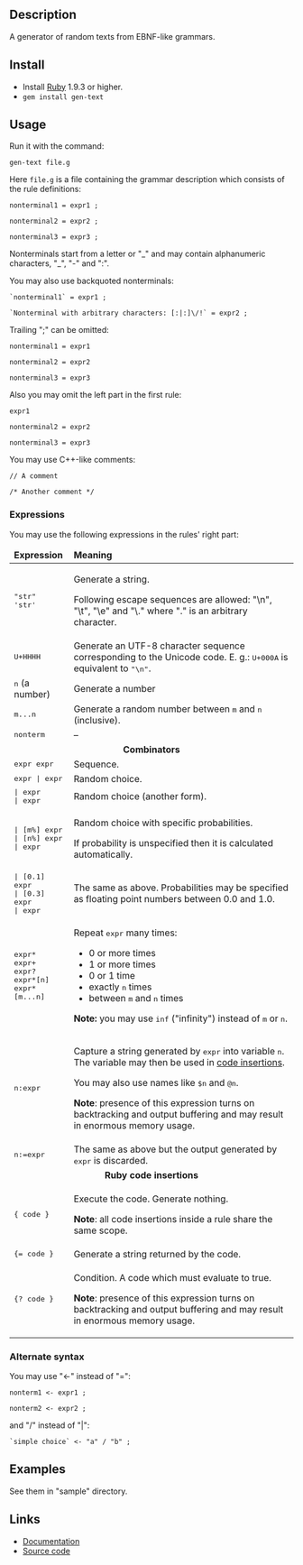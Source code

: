 Description
-----------

A generator of random texts from EBNF-like grammars.

Install
-------

- Install [Ruby](http://ruby-lang.org) 1.9.3 or higher.
- `gem install gen-text`

Usage
-----

Run it with the command:

    gen-text file.g

Here `file.g` is a file containing the grammar description which consists of the rule definitions:

    nonterminal1 = expr1 ;
    
    nonterminal2 = expr2 ;
    
    nonterminal3 = expr3 ;
    
Nonterminals start from a letter or "\_" and may contain alphanumeric characters, "\_", "-" and ":".

You may also use backquoted nonterminals:
    
    `nonterminal1` = expr1 ;
    
    `Nonterminal with arbitrary characters: [:|:]\/!` = expr2 ;

Trailing ";" can be omitted:

    nonterminal1 = expr1
    
    nonterminal2 = expr2
    
    nonterminal3 = expr3

Also you may omit the left part in the first rule:

    expr1
    
    nonterminal2 = expr2
    
    nonterminal3 = expr3

You may use C++-like comments:

    // A comment
    
    /* Another comment */

### Expressions ###

You may use the following expressions in the rules' right part:

<table>
  <thead>
    <tr> <td><strong>Expression</strong></td> <td><strong>Meaning</strong></td> </tr>
  </thead>
  <tbody>
    <tr>
      <td>
        <tt>"str"</tt><br/>
        <tt>'str'</tt>
      </td>
      <td>
        <p>Generate a string.</p>
        <p>Following escape sequences are allowed: "\n", "\t", "\e" and "\." where "." is an arbitrary character.</p>
      </td>
    </tr>
    <tr>
      <td><tt>U+HHHH</tt></td>
      <td>Generate an UTF-8 character sequence corresponding to the Unicode code. E. g.: <tt>U+000A</tt> is equivalent to <tt>"\n"</tt>.</td>
    </tr>
    <tr>
      <td><tt>n</tt> (a number)</td>
      <td>Generate a number</td>
    </tr>
    <tr>
      <td><tt>m...n</tt></td>
      <td>Generate a random number between <tt>m</tt> and <tt>n</tt> (inclusive).</td>
    </tr>
    <tr>
      <td><tt>nonterm</tt></td>
      <td>–</td>
    </tr>
    <tr>
      <td colspan="2"><center><strong>Combinators</strong></center></td>
    </tr>
    <tr>
      <td> <tt>expr expr</tt> </td>
      <td>Sequence.</td>
    </tr>
    <tr>
      <td>
        <tt>expr | expr</tt>
      </td>
      <td>Random choice.</td>
    </tr>
    <tr>
      <td>
        <tt>
          | expr <br/>
          | expr
        </tt>
      </td>
      <td>Random choice (another form).</td>
    </tr>
    <tr>
      <td>
        <tt>
          | [m%] expr <br/>
          | [n%] expr <br/>
          | expr
        </tt>
      </td>
      <td>
        <p>Random choice with specific probabilities.</p>
        <p>If probability is unspecified then it is calculated automatically.</p>
      </td>
    </tr>
    <tr>
      <td>
        <tt>
          | [0.1] expr <br/>
          | [0.3] expr <br/>
          | expr
        </tt>
      </td>
      <td>
        The same as above. Probabilities may be specified as floating point numbers between 0.0 and 1.0.
      </td>
    </tr>
    <tr>
      <td>
        <tt>expr*</tt> <br/>
        <tt>expr+</tt> <br/>
        <tt>expr?</tt> <br/>
        <tt>expr*[n]</tt> <br/>
        <tt>expr*[m...n]</tt> <br/>
      </td>
      <td>
        <p>Repeat <tt>expr</tt> many times:</p>
        <ul>
          <li>0 or more times</li>
          <li>1 or more times</li>
          <li>0 or 1 time</li>
          <li>exactly <tt>n</tt> times</li>
          <li>between <tt>m</tt> and <tt>n</tt> times</li>
        </ul>
        <p><strong>Note:</strong> you may use <tt>inf</tt> ("infinity") instead of <tt>m</tt> or <tt>n</tt>.</p>
      </td>
    </tr>
    <tr>
      <td>
        <tt>n:expr</tt>
      </td>
      <td>
        <p>Capture a string generated by <tt>expr</tt> into variable <tt>n</tt>. The variable may then be used in <a href="#Code_insertions">code insertions</a>.</p>
        <p>You may also use names like <tt>$n</tt> and <tt>@n</tt>.</p>
        <p><strong>Note</strong>: presence of this expression turns on backtracking and output buffering and may result in enormous memory usage.</p>
      </td>
    </tr>
    <tr>
      <td>
        <tt>n:=expr</tt>
      </td>
      <td>
        The same as above but the output generated by <tt>expr</tt> is discarded.
      </td>
    </tr>
    <tr>
      <a id="Code_insertions"></a><td colspan="2"><center><strong>Ruby code insertions</strong></center></td>
    </tr>
    <tr>
      <td><tt>{ code }</tt></td>
      <td>
        <p>Execute the code. Generate nothing.</p>
        <p><strong>Note</strong>: all code insertions inside a rule share the same scope.</p>
      </td>
    </tr>
    <tr>
      <td><tt>{= code }</tt></td>
      <td>Generate a string returned by the code.</td>
    </tr>
    <tr>
      <td><tt>{? code }</tt></td>
      <td>
        <p>Condition. A code which must evaluate to true.</p>
        <p><strong>Note</strong>: presence of this expression turns on backtracking and output buffering and may result in enormous memory usage.</p>
      </td>
    </tr>
  </tbody>
</table>

### Alternate syntax ###

You may use "<-" instead of "=":

    nonterm1 <- expr1 ;
    
    nonterm2 <- expr2 ;

and "/" instead of "|":

    `simple choice` <- "a" / "b" ;

Examples
--------

See them in "sample" directory.

Links
-----

- [Documentation](http://www.rubydoc.info/gems/gen-text/0.0.5)
- [Source code](https://github.com/LavirtheWhiolet/gen-text)
